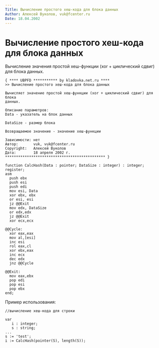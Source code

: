 ```yaml
---
Title: Вычисление простого хеш-кода для блока данных
Author: Алексей Вуколов, vuk@fcenter.ru
Date: 18.04.2002
---
```



Вычисление простого хеш-кода для блока данных
=============================================

Вычисление значения простой хеш-функции (xor + циклический сдвиг) для блока данных.

    { **** UBPFD *********** by kladovka.net.ru ****
    >> Вычисление простого хеш-кода для блока данных
     
    Вычисляет значение простой хеш-функции (xor + циклический сдвиг) для блока 
    данных.
     
    Описание параметров:
    Data - указатель на блок данных
     
    DataSize - размер блока
     
    Возвращаемое значение - значение хеш-функции
     
    Зависимости: нет
    Автор:       vuk, vuk@fcenter.ru
    Copyright:   Алексей Вуколов
    Дата:        18 апреля 2002 г.
    ********************************************** }
     
    function CalcHash(Data : pointer; DataSize : integer) : integer; register;
    asm
      push ebx
      push esi
      push edi
      mov esi, Data
      xor ebx, ebx
      or esi, esi
      jz @@Exit
      mov edx, DataSize
      or edx,edx
      jz @@Exit
      xor ecx,ecx
     
    @@Cycle:
      xor eax,eax
      mov al,[esi]
      inc esi
      rol eax,cl
      xor ebx,eax
      inc ecx
      dec edx
      jnz @@Cycle
     
    @@Exit:
      mov eax,ebx
      pop edi
      pop esi
      pop ebx
    end; 

Пример использования:

    //вычисление хеш-кода для строки
     
    var
       i : integer;
       s : string;
    ...
    s := 'test';
    i := CalcHash(pointer(S), length(S)); 
